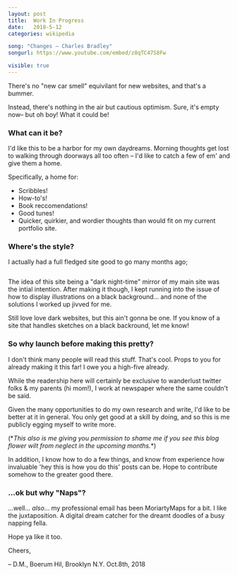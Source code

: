 ```yaml
---
layout: post
title:  Work In Progress
date:   2018-5-12
categories: wikipedia

song: "Changes – Charles Bradley"
songurl: https://www.youtube.com/embed/z8qTC47S8Fw

visible: true
---
```


There's no "new car smell" equivilant for new websites, and that's a bummer.

Instead, there's nothing in the air but cautious optimism. Sure, it's empty now– but oh boy! What it could be!

<h3>What can it be?</h3>

I'd like this to be a harbor for my own daydreams. Morning thoughts get lost to walking through doorways all too often – I'd like to catch a few of em' and give them a home.

Specifically, a home for:

<ul>
	<li>Scribbles!</li>
	<li>How-to's!</li>
	<li>Book reccomendations!</li>
	<li>Good tunes!</li>
	<li>Quicker, quirkier, and wordier thoughts than would fit on my current portfolio site.</li>
</ul>

<h3>Where's the style?</h3>

I actually had a full fledged site good to go many months ago;

<img src="" />

The idea of this site being a "dark night-time" mirror of my main site was the intial intention. After making it though, I kept running into the issue of how to display illustrations on a black background... and none of the solutions I worked up jivved for me. 

Still love love dark websites, but this ain't gonna be one. If you know of a site that handles sketches on a black backround, let me know!

<h3>So why launch before making this pretty?</h3>

I don't think many people will read this stuff. That's cool. Props to you for already making it this far! I owe you a high-five already.

While the readership here will certainly be exclusive to wanderlust twitter folks & my parents (hi mom!), I work at newspaper where the same couldn't be said. 

Given the many opportunities to do my own research and write, I'd like to be better at it in general. You only get good at a skill by doing, and so this is me publicly egging myself to write more. 

(\*_This also is me giving you permission to shame me if you see this blog flower wilt from neglect in the upcoming months._\*)

In addition, I know how to do a few things, and know from experience how invaluable 'hey this is how you do this' posts can be. Hope to contribute somehow to the greater good there.

<h3>...ok but why "Naps"?</h3>

...well... _also_... my professional email has been MoriartyMaps for a bit. I like the juxtaposition. A digital dream catcher for the dreamt doodles of a busy napping fella.

Hope ya like it too.

Cheers,

– D.M., Boerum Hil, Brooklyn N.Y.
Oct.8th, 2018












